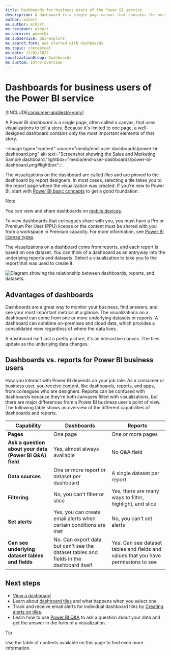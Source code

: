 ```yaml
---
title: Dashboards for business users of the Power BI service
description: A dashboard is a single page canvas that contains the most important elements of data. Learn the advantages of dashboards and how they differ from reports.
author: mihart
ms.author: mihart
ms.reviewer: mihart
ms.service: powerbi
ms.subservice: pbi-explore
ms.search.form: Get started with dashboards
ms.topic: conceptual
ms.date: 12/01/2022
LocalizationGroup: Dashboards
ms.custom: intro-overview
---
```

# Dashboards for business users of the Power BI service

[!INCLUDE[consumer-appliesto-ynny](../includes/consumer-appliesto-ynny.md)]

A Power BI *dashboard* is a single page, often called a canvas, that uses visualizations to tell a story. Because it's limited to one page, a well-designed dashboard contains only the most important elements of that story.

:::image type="content" source="media/end-user-dashboards/power-bi-dashboard.png" alt-text="Screenshot showing the Sales and Marketing Sample dashboard."lightbox="media/end-user-dashboards/power-bi-dashboard.png#lightbox":::

The visualizations on the dashboard are called *tiles* and are *pinned* to the dashboard by report designers. In most cases, selecting a tile takes you to the report page where the visualization was created. If you're new to Power BI, start with [Power BI basic concepts](end-user-basic-concepts.md) to get a good foundation.

> [!NOTE]
>
>You can view and share dashboards on [mobile devices](mobile/mobile-apps-view-dashboard.md).
>
>To view dashboards that colleagues share with you, you must have a Pro or Premium Per User (PPU) license or the content must be shared with you from a workspace in Premium capacity. For more information, see [Power BI license types](end-user-license.md).

The visualizations on a dashboard come from reports, and each report is based on one dataset. You can think of a dashboard as an entryway into the underlying reports and datasets. Select a visualization to take you to the report that was used to create it.

![Diagram showing the relationship between dashboards, reports, and datasets.](media/end-user-dashboards/power-bi-diagram.png)

## Advantages of dashboards

Dashboards are a great way to monitor your business, find answers, and see your most important metrics at a glance. The visualizations on a dashboard can come from one or more underlying datasets or reports. A dashboard can combine on-premises and cloud data, which provides a consolidated view regardless of where the data lives.

A dashboard isn't just a pretty picture, it's an interactive canvas. The tiles update as the underlying data changes.

## Dashboards vs. reports for Power BI business users

How you interact with Power BI depends on your job role. As a consumer or business user, you receive content, like dashboards, reports, and apps, from colleagues who are designers. Reports can be confused with dashboards because they're both canvases filled with visualizations, but there are major differences from a Power BI business user's point of view. The following table shows an overview of the different capabilities of dashboards and reports.

| **Capability** | **Dashboards** | **Reports** |
| --- | --- | --- |
| **Pages** | One page | One or more pages |
|**Ask a question about your data (Power BI Q&A) field** | Yes, almost always available | No Q&A field |
| **Data sources** | One or more report or dataset per dashboard |A single dataset per report |
| **Filtering** | No, you can't filter or slice | Yes, there are many ways to filter, highlight, and slice |
| **Set alerts** | Yes, you can create email alerts when certain conditions are met | No, you can't set alerts |
| **Can see underlying dataset tables and fields** |No. Can export data but can't see the dataset tables and fields in the dashboard itself |Yes. Can see dataset tables and fields and values that you have permissions to see |

## Next steps

* [View a dashboard](end-user-dashboard-open.md).
* Learn about [dashboard tiles](end-user-tiles.md) and what happens when you select one.
* Track and receive email alerts for individual dashboard tiles by [Creating alerts on tiles](end-user-alerts.md).
* Learn how to use [Power BI Q&A](end-user-q-and-a.md) to ask a question about your data and get the answer in the form of a visualization.

> [!TIP]
> Use the table of contents available on this page to find even more information. 
